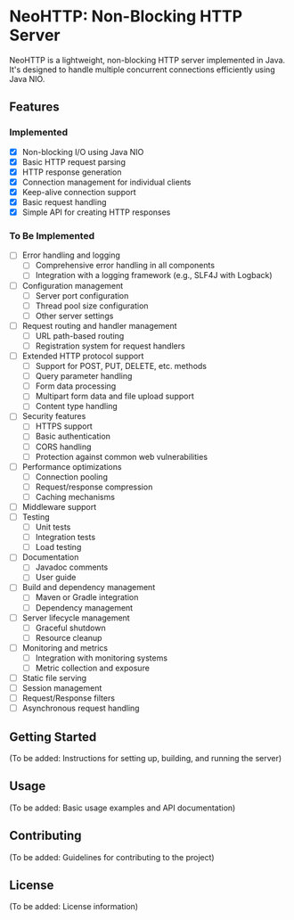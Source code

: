 # NeoHTTP: Non-Blocking HTTP Server

NeoHTTP is a lightweight, non-blocking HTTP server implemented in Java. It's designed to handle multiple concurrent connections efficiently using Java NIO.

## Features

### Implemented

- [x] Non-blocking I/O using Java NIO
- [x] Basic HTTP request parsing
- [x] HTTP response generation
- [x] Connection management for individual clients
- [x] Keep-alive connection support
- [x] Basic request handling
- [x] Simple API for creating HTTP responses

### To Be Implemented

- [ ] Error handling and logging
  - [ ] Comprehensive error handling in all components
  - [ ] Integration with a logging framework (e.g., SLF4J with Logback)
- [ ] Configuration management
  - [ ] Server port configuration
  - [ ] Thread pool size configuration
  - [ ] Other server settings
- [ ] Request routing and handler management
  - [ ] URL path-based routing
  - [ ] Registration system for request handlers
- [ ] Extended HTTP protocol support
  - [ ] Support for POST, PUT, DELETE, etc. methods
  - [ ] Query parameter handling
  - [ ] Form data processing
  - [ ] Multipart form data and file upload support
  - [ ] Content type handling
- [ ] Security features
  - [ ] HTTPS support
  - [ ] Basic authentication
  - [ ] CORS handling
  - [ ] Protection against common web vulnerabilities
- [ ] Performance optimizations
  - [ ] Connection pooling
  - [ ] Request/response compression
  - [ ] Caching mechanisms
- [ ] Middleware support
- [ ] Testing
  - [ ] Unit tests
  - [ ] Integration tests
  - [ ] Load testing
- [ ] Documentation
  - [ ] Javadoc comments
  - [ ] User guide
- [ ] Build and dependency management
  - [ ] Maven or Gradle integration
  - [ ] Dependency management
- [ ] Server lifecycle management
  - [ ] Graceful shutdown
  - [ ] Resource cleanup
- [ ] Monitoring and metrics
  - [ ] Integration with monitoring systems
  - [ ] Metric collection and exposure
- [ ] Static file serving
- [ ] Session management
- [ ] Request/Response filters
- [ ] Asynchronous request handling

## Getting Started

(To be added: Instructions for setting up, building, and running the server)

## Usage

(To be added: Basic usage examples and API documentation)

## Contributing

(To be added: Guidelines for contributing to the project)

## License

(To be added: License information)
